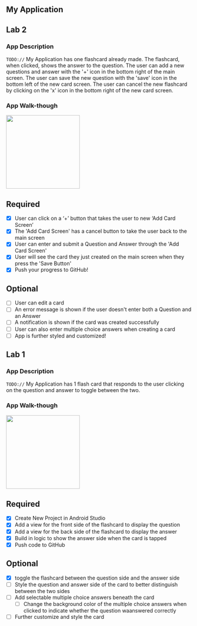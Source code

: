 ## My Application

## Lab 2

### App Description
`TODO://` My Application has one flashcard already made. The flashcard, when clicked, shows the answer to the question. The user can add a new questions and answer with the '+' icon in the bottom right of the main screen. The user can save the new question with the 'save' icon in the bottom left of the new card screen. The user can cancel the new flashcard by clicking on the 'x' icon in the bottom right of the new card screen.

### App Walk-though

<img src="https://i.imgur.com/8AoFDq7.gif" width=200><br>

## Required
- [x] User can click on a ‘+’ button that takes the user to new ‘Add Card Screen’
- [x] The 'Add Card Screen' has a cancel button to take the user back to the main screen
- [x] User can enter and submit a Question and Answer through the 'Add Card Screen'
- [x] User will see the card they just created on the main screen when they press the 'Save Button'
- [x] Push your progress to GitHub!

## Optional
- [ ] User can edit a card
- [ ] An error message is shown if the user doesn't enter both a Question and an Answer
- [ ] A notification is shown if the card was created successfully
- [ ] User can also enter multiple choice answers when creating a card
- [ ] App is further styled and customized!

## Lab 1

### App Description
`TODO://` My Application has 1 flash card that responds to the user clicking on the question and answer to toggle between the two.

### App Walk-though

<img src="https://i.imgur.com/pk25OdW.gif" width=200><br>

## Required
- [x] Create New Project in Android Studio
- [x] Add a view for the front side of the flashcard to display the question
- [x] Add a view for the back side of the flashcard to display the answer
- [x] Build in logic to show the answer side when the card is tapped
- [x] Push code to GitHub
## Optional
- [x] toggle the flashcard between the question side and the answer side
- [ ] Style the question and answer side of the card to better distinguish between the two sides
- [ ] Add selectable multiple choice answers beneath the card
   - [ ] Change the background color of the multiple choice answers when clicked to indicate whether the question waanswered correctly
- [ ] Further customize and style the card

